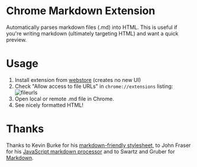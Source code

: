# Chrome Markdown Extension

Automatically parses markdown files (.md) into HTML. This is useful
if you're writing markdown (ultimately targeting HTML) and want a quick
preview.


# Usage

1. Install extension from [webstore][] (creates no new UI)
2. Check "Allow access to file URLs" in `chrome://extensions` listing: ![fileurls](http://i.imgur.com/qth3K.png)
3. Open local or remote .md file in Chrome.
4. See nicely formatted HTML!

# Thanks

Thanks to Kevin Burke for his [markdown-friendly stylesheet][style],
to John Fraser for his [JavaScript markdown processor][showdown] and to
Swartz and Gruber for [Markdown][md].

[webstore]: https://chrome.google.com/webstore/detail/jmchmkecamhbiokiopfpnfgbidieafmd
[style]: http://kevinburke.bitbucket.org/markdowncss
[showdown]: https://github.com/coreyti/showdown
[md]: http://en.wikipedia.org/wiki/Markdown
